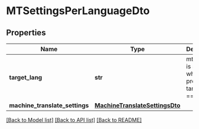 # MTSettingsPerLanguageDto

## Properties
Name | Type | Description | Notes
------------ | ------------- | ------------- | -------------
**target_lang** | **str** | mtSettings is set for whole project if targetLang &#x3D;&#x3D; null | [optional] 
**machine_translate_settings** | [**MachineTranslateSettingsDto**](MachineTranslateSettingsDto.md) |  | [optional] 

[[Back to Model list]](../README.md#documentation-for-models) [[Back to API list]](../README.md#documentation-for-api-endpoints) [[Back to README]](../README.md)



